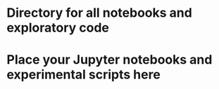 # Directory for all notebooks and exploratory code
# Place your Jupyter notebooks and experimental scripts here

